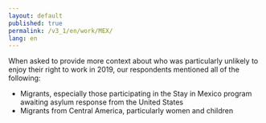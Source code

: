 ```yaml
---
layout: default
published: true
permalink: /v3_1/en/work/MEX/
lang: en
---
```

When asked to provide more context about who was particularly unlikely to enjoy their right to work in 2019, our respondents mentioned all of the following: 

-	Migrants, especially those participating in the Stay in Mexico program awaiting asylum response from the United States
-	Migrants from Central America, particularly women and children
